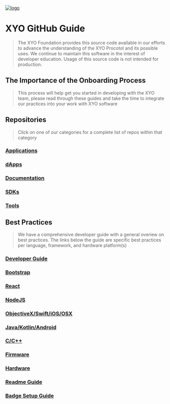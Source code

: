 [logo]: https://cdn.xy.company/img/brand/XYO_full_colored.png

[![logo]](https://xyo.network)

# XYO GitHub Guide

> The XYO Foundation provides this source code available in our efforts to advance the understanding of the XYO Procotol and its possible uses. We continue to maintain this software in the interest of developer education. Usage of this source code is not intended for production.

## The Importance of the Onboarding Process

> This process will help get you started in developing with the XYO team, please read through these guides and take the time to integrate our practices into your work with XYO software

## Repositories
> Click on one of our categories for a complete list of repos within that category

### [Applications](./repositories/applications.md)

### [dApps](./repositories/dapps.md)

### [Documentation](./repositories/documentation.md)

### [SDKs](./repositories/sdks.md)

### [Tools](./repositories/tools.md)

## Best Practices
> We have a comprehensive developer guide with a general overiew on best practices. The links below the guide are specific best practices per language, framework, and hardware platform(s)

### [Developer Guide](./bestpractices/developer-guide.md) 

### [Bootstrap](./bestpractices/bootstrap.md)

### [React](./bestpractices/react.md)

### [NodeJS](./bestpractices/nodejs.md)

### [ObjectiveX/Swift/iOS/OSX](./bestpractices/objectivec-swift-ios-osx.md)

### [Java/Kotlin/Android](./bestpractices/java-kotlin-android.md)

### [C/C++](./bestpractices/c-c++.md)

### [Firmware](./bestpractices/firmware.md)

### [Hardware](./bestpractices/hardware.md)

### [Readme Guide](./bestpractices/readme-guide.md)

### [Badge Setup Guide](./bestpractices/badge-setup.md)

